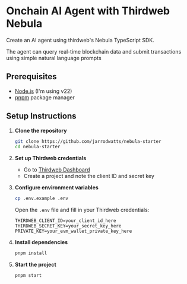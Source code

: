 # Onchain AI Agent with Thirdweb Nebula

Create an AI agent using thirdweb's Nebula TypeScript SDK.

The agent can query real-time blockchain data
and submit transactions using simple natural language prompts

## Prerequisites

- [Node.js](https://nodejs.org/) (I'm using v22)
- [pnpm](https://pnpm.io/) package manager

## Setup Instructions

1. **Clone the repository**

   ```bash
   git clone https://github.com/jarrodwatts/nebula-starter
   cd nebula-starter
   ```

2. **Set up Thirdweb credentials**
   - Go to [Thirdweb Dashboard](https://thirdweb.com/dashboard)
   - Create a project and note the client ID and secret key

3. **Configure environment variables**

   ```bash
   cp .env.example .env
   ```

   Open the `.env` file and fill in your Thirdweb credentials:

   ```
   THIRDWEB_CLIENT_ID=your_client_id_here
   THIRDWEB_SECRET_KEY=your_secret_key_here
   PRIVATE_KEY=your_evm_wallet_private_key_here
   ```

4. **Install dependencies**

   ```bash
   pnpm install
   ```

5. **Start the project**

   ```bash
   pnpm start
   ```
